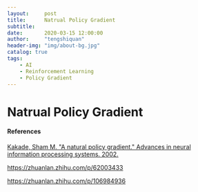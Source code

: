 ```yaml
---
layout:     post
title:      Natrual Policy Gradient
subtitle:   
date:       2020-03-15 12:00:00
author:     "tengshiquan"
header-img: "img/about-bg.jpg"
catalog: true
tags:
    - AI
    - Reinforcement Learning
    - Policy Gradient
---
```




# Natrual Policy Gradient







#### References

[Kakade, Sham M. "A natural policy gradient." Advances in neural information processing systems. 2002.](http%3A//papers.nips.cc/paper/2073-a-natural-policy-gradient.pdf)

https://zhuanlan.zhihu.com/p/62003433

https://zhuanlan.zhihu.com/p/106984936









